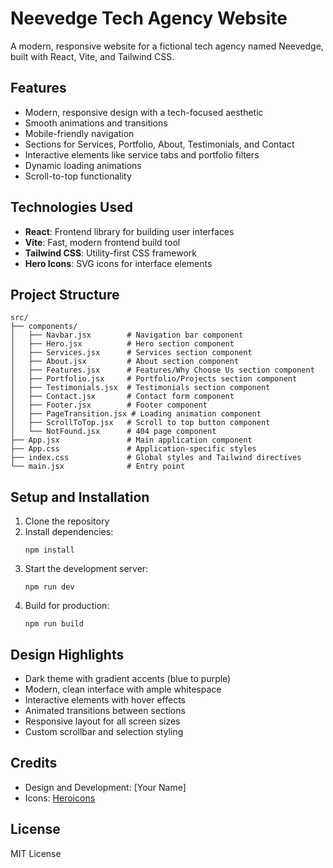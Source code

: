 # Neevedge Tech Agency Website

A modern, responsive website for a fictional tech agency named Neevedge, built with React, Vite, and Tailwind CSS.

## Features

- Modern, responsive design with a tech-focused aesthetic
- Smooth animations and transitions
- Mobile-friendly navigation
- Sections for Services, Portfolio, About, Testimonials, and Contact
- Interactive elements like service tabs and portfolio filters
- Dynamic loading animations
- Scroll-to-top functionality

## Technologies Used

- **React**: Frontend library for building user interfaces
- **Vite**: Fast, modern frontend build tool
- **Tailwind CSS**: Utility-first CSS framework
- **Hero Icons**: SVG icons for interface elements

## Project Structure

```
src/
├── components/
│   ├── Navbar.jsx        # Navigation bar component
│   ├── Hero.jsx          # Hero section component
│   ├── Services.jsx      # Services section component
│   ├── About.jsx         # About section component
│   ├── Features.jsx      # Features/Why Choose Us section component
│   ├── Portfolio.jsx     # Portfolio/Projects section component
│   ├── Testimonials.jsx  # Testimonials section component
│   ├── Contact.jsx       # Contact form component
│   ├── Footer.jsx        # Footer component
│   ├── PageTransition.jsx # Loading animation component
│   ├── ScrollToTop.jsx   # Scroll to top button component
│   └── NotFound.jsx      # 404 page component
├── App.jsx               # Main application component
├── App.css               # Application-specific styles
├── index.css             # Global styles and Tailwind directives
└── main.jsx              # Entry point
```

## Setup and Installation

1. Clone the repository
2. Install dependencies:
   ```
   npm install
   ```
3. Start the development server:
   ```
   npm run dev
   ```
4. Build for production:
   ```
   npm run build
   ```

## Design Highlights

- Dark theme with gradient accents (blue to purple)
- Modern, clean interface with ample whitespace
- Interactive elements with hover effects
- Animated transitions between sections
- Responsive layout for all screen sizes
- Custom scrollbar and selection styling

## Credits

- Design and Development: [Your Name]
- Icons: [Heroicons](https://heroicons.com/)

## License

MIT License
